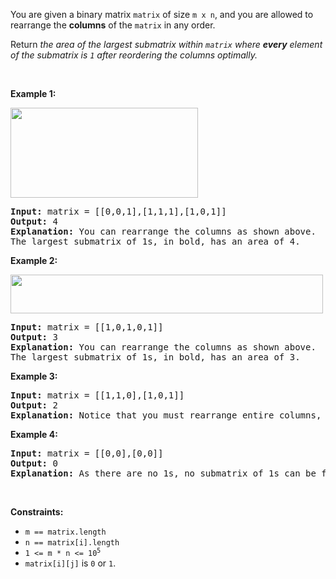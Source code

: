 You are given a binary matrix `` matrix `` of size `` m x n ``, and you are allowed to rearrange the __columns__ of the `` matrix `` in any order.

Return _the area of the largest submatrix within _`` matrix ``_ where __every__ element of the submatrix is _`` 1 ``_ after reordering the columns optimally._

&nbsp;

__Example 1:__

<strong><img alt="" src="https://assets.leetcode.com/uploads/2020/12/29/screenshot-2020-12-30-at-40536-pm.png" style="width: 300px; height: 144px;"/></strong>

<pre>
<strong>Input:</strong> matrix = [[0,0,1],[1,1,1],[1,0,1]]
<strong>Output:</strong> 4
<strong>Explanation:</strong> You can rearrange the columns as shown above.
The largest submatrix of 1s, in bold, has an area of 4.
</pre>

__Example 2:__

<img alt="" src="https://assets.leetcode.com/uploads/2020/12/29/screenshot-2020-12-30-at-40852-pm.png" style="width: 500px; height: 62px;"/>

<pre>
<strong>Input:</strong> matrix = [[1,0,1,0,1]]
<strong>Output:</strong> 3
<strong>Explanation:</strong> You can rearrange the columns as shown above.
The largest submatrix of 1s, in bold, has an area of 3.
</pre>

__Example 3:__

<pre>
<strong>Input:</strong> matrix = [[1,1,0],[1,0,1]]
<strong>Output:</strong> 2
<strong>Explanation:</strong> Notice that you must rearrange entire columns, and there is no way to make a submatrix of 1s larger than an area of 2.</pre>

__Example 4:__

<pre>
<strong>Input:</strong> matrix = [[0,0],[0,0]]
<strong>Output:</strong> 0
<strong>Explanation:</strong> As there are no 1s, no submatrix of 1s can be formed and the area is 0.</pre>

&nbsp;

__Constraints:__

*   `` m == matrix.length ``
*   `` n == matrix[i].length ``
*   <code>1 &lt;= m * n &lt;= 10<sup>5</sup></code>
*   `` matrix[i][j] `` is `` 0 `` or `` 1 ``.
